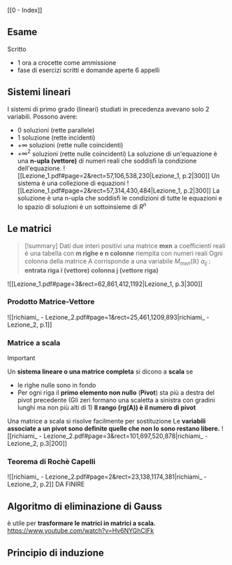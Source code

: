 [[0 - Index]]
## Esame
Scritto
- 1 ora a crocette come ammissione
- fase di esercizi scritti e domande aperte
6 appelli

## Sistemi lineari
I sistemi di primo grado (lineari) studiati in precedenza avevano solo 2 variabili.
Possono avere:
- 0 soluzioni (rette parallele)
- 1 soluzione (rette incidenti)
- $+\infty$ soluzioni (rette nulle coincidenti)
- $+\infty^2$ soluzioni (rette nulle coincidenti)
La soluzione di un'equazione è una **n-upla (vettore)** di numeri reali che soddisfi la condizione dell'equazione.
![[Lezione_1.pdf#page=2&rect=57,106,538,230|Lezione_1, p.2|300]]
Un sistema è una collezione di equazioni
![[Lezione_1.pdf#page=2&rect=57,314,430,484|Lezione_1, p.2|300]]
La soluzione è una n-upla che soddisfi le condizioni di tutte le equazioni e lo spazio di soluzioni  è un sottoinsieme di $R^n$
## Le matrici
> [!summary]
> Dati due interi positivi una matrice **mxn** a coefficienti reali è una tabella con **m righe e n colonne** riempita con numeri reali
> Ogni colonna della matrice A corrisponde a una variabile
> $M_{mxn}(\mathbb{R})$
> $a_{ij}$ : **entrata riga i (vettore) colonna j (vettore riga)**

![[Lezione_1.pdf#page=3&rect=62,861,412,1192|Lezione_1, p.3|300]]
### Prodotto Matrice-Vettore
![[richiami_ - Lezione_2.pdf#page=1&rect=25,461,1209,893|richiami_ - Lezione_2, p.1]]
### Matrice a scala
> [!important]
> Un **sistema lineare o una matrice completa** si dicono a **scala** se 
> - le righe nulle sono in fondo
> - Per ogni riga il **primo elemento non nullo** (**Pivot**) sta più a destra del pivot precedente
> (Gli zeri formano una scaletta a sinistra con gradini lunghi ma non più alti di 1)
> **Il rango (rg(A)) è il numero di pivot**

Una matrice a scala si risolve facilmente per sostituzione
Le **variabili associate a un pivot sono definite quelle che non lo sono restano libere.**
![[richiami_ - Lezione_2.pdf#page=3&rect=101,697,520,878|richiami_ - Lezione_2, p.3|200]]
### Teorema di Rochè Capelli
![[richiami_ - Lezione_2.pdf#page=2&rect=23,138,1174,381|richiami_ - Lezione_2, p.2]]
DA FINIRE
## Algoritmo di eliminazione di Gauss
è utile per **trasformare le matrici in matrici a scala.**
https://www.youtube.com/watch?v=Hv6NYGhCIFk

## Principio di induzione
